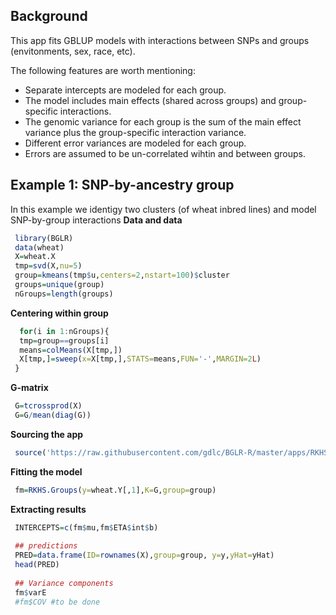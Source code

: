 ## Background

This app fits GBLUP models with interactions between SNPs and groups (envitonments, sex, race, etc).

The following features are worth mentioning:

  - Separate intercepts are modeled for each group.
  - The model includes main effects (shared across groups) and group-specific interactions.  
  - The genomic variance for each group is the sum of the main effect variance plus the group-specific interaction variance.
  - Different error variances are modeled for each group.
  - Errors are assumed to be un-correlated wihtin and between groups.


## Example 1: SNP-by-ancestry group

In this example we identigy two clusters (of wheat inbred lines) and model SNP-by-group interactions
**Data and data**

```r
 library(BGLR)
 data(wheat)
 X=wheat.X
 tmp=svd(X,nu=5)
 group=kmeans(tmp$u,centers=2,nstart=100)$cluster
 groups=unique(group)
 nGroups=length(groups)
```

**Centering within group**

```r
  for(i in 1:nGroups){
  tmp=group==groups[i]
  means=colMeans(X[tmp,])
  X[tmp,]=sweep(x=X[tmp,],STATS=means,FUN='-',MARGIN=2L)
 }
```

**G-matrix**

```r
 G=tcrossprod(X)
 G=G/mean(diag(G))
```

**Sourcing the app**

```r
 source('https://raw.githubusercontent.com/gdlc/BGLR-R/master/apps/RKHS_GROUPS/RKHS_GROUPS.R')
```

**Fitting the model**

```r
 fm=RKHS.Groups(y=wheat.Y[,1],K=G,group=group)
```

**Extracting results**

```r
 INTERCEPTS=c(fm$mu,fm$ETA$int$b)
 
 ## predictions
 PRED=data.frame(ID=rownames(X),group=group, y=y,yHat=yHat)
 head(PRED)
 
 ## Variance components
 fm$varE
 #fm$COV #to be done

```
